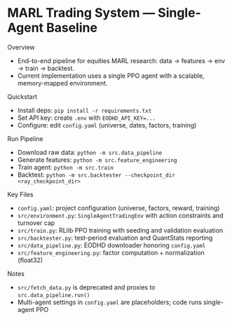 MARL Trading System — Single-Agent Baseline
===========================================

Overview
- End-to-end pipeline for equities MARL research: data → features → env → train → backtest.
- Current implementation uses a single PPO agent with a scalable, memory-mapped environment.

Quickstart
- Install deps: `pip install -r requirements.txt`
- Set API key: create `.env` with `EODHD_API_KEY=...`
- Configure: edit `config.yaml` (universe, dates, factors, training)

Run Pipeline
- Download raw data: `python -m src.data_pipeline`
- Generate features: `python -m src.feature_engineering`
- Train agent: `python -m src.train`
- Backtest: `python -m src.backtester --checkpoint_dir <ray_checkpoint_dir>`

Key Files
- `config.yaml`: project configuration (universe, factors, reward, training)
- `src/environment.py`: `SingleAgentTradingEnv` with action constraints and turnover cap
- `src/train.py`: RLlib PPO training with seeding and validation evaluation
- `src/backtester.py`: test-period evaluation and QuantStats reporting
- `src/data_pipeline.py`: EODHD downloader honoring `config.yaml`
- `src/feature_engineering.py`: factor computation + normalization (float32)

Notes
- `src/fetch_data.py` is deprecated and proxies to `src.data_pipeline.run()`
- Multi-agent settings in `config.yaml` are placeholders; code runs single-agent PPO
